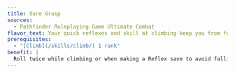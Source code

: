 ```yaml
---
title: Sure Grasp
sources:
  - Pathfinder Roleplaying Game Ultimate Combat
flavor_text: Your quick reflexes and skill at climbing keep you from falling to your doom.
prerequisites:
  - "[Climb](/skills/climb/) 1 rank"
benefit: |
  Roll twice while climbing or when making a Reflex save to avoid falling, and take the higher result.
---
```


